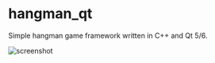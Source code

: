 # hangman_qt
Simple hangman game framework written in C++ and Qt 5/6.

![screenshot](https://user-images.githubusercontent.com/26674558/110243238-d0648e80-7f59-11eb-8e1f-6fa6a08302ce.png)
